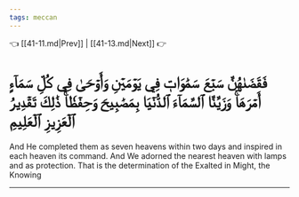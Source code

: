 ```yaml
---
tags: meccan
---
```


👈 [[41-11.md|Prev]] | [[41-13.md|Next]] 👉

# فَقَضَىٰهُنَّ سَبۡعَ سَمَٰوَاتٖ فِي يَوۡمَيۡنِ وَأَوۡحَىٰ فِي كُلِّ سَمَآءٍ أَمۡرَهَاۚ وَزَيَّنَّا ٱلسَّمَآءَ ٱلدُّنۡيَا بِمَصَٰبِيحَ وَحِفۡظٗاۚ ذَٰلِكَ تَقۡدِيرُ ٱلۡعَزِيزِ ٱلۡعَلِيمِ

And He completed them as seven heavens within two days and inspired in each heaven its command. And We adorned the nearest heaven with lamps and as protection. That is the determination of the Exalted in Might, the Knowing

---

